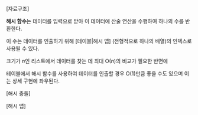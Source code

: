 [자료구조]

**해시 함수**는 데이터를 입력으로 받아 이 데이터에 산술 연산을 수행하여 하나의 수를 반환한다.

이 수는 데이터를 인출하기 위해 [테이블|해시 맵] (전형적으로 하나의 배열)의 인덱스로 사용될 수 있다.

크기가 *n*인 리스트에서 데이터를 찾는 데 최대 O(*n*)의 비교가 필요한 반면에

테이블에서 해시 함수를 사용하여 데이터를 인출할 경우 O(1)만큼 좋을 수도 있으며 이는 상세 구현에 좌우된다.

[해시 충돌]

[해시 맵]